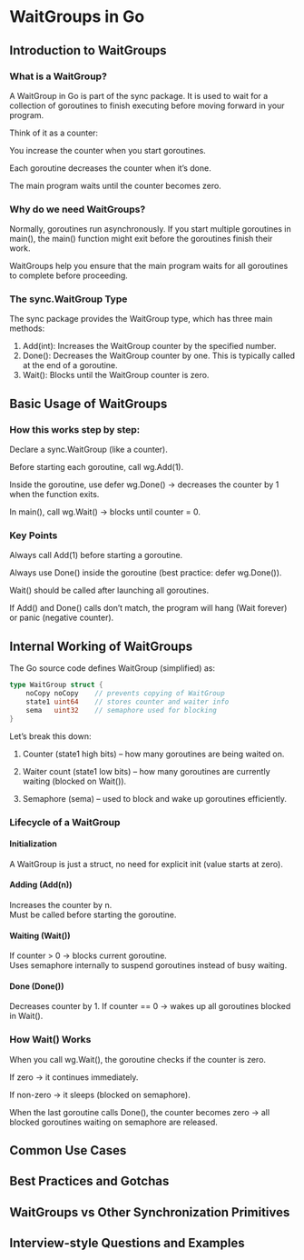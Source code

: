 # WaitGroups in Go

## Introduction to WaitGroups

### What is a WaitGroup?

A WaitGroup in Go is part of the sync package.
It is used to wait for a collection of goroutines to finish executing before moving forward in your program.

Think of it as a counter:

You increase the counter when you start goroutines.

Each goroutine decreases the counter when it’s done.

The main program waits until the counter becomes zero.

### Why do we need WaitGroups?

Normally, goroutines run asynchronously. If you start multiple goroutines in main(), the main() function might exit before the goroutines finish their work.

WaitGroups help you ensure that the main program waits for all goroutines to complete before proceeding.

### The sync.WaitGroup Type

The sync package provides the WaitGroup type, which has three main methods:

1. Add(int): Increases the WaitGroup counter by the specified number.
2. Done(): Decreases the WaitGroup counter by one. This is typically called at the end of a goroutine.
3. Wait(): Blocks until the WaitGroup counter is zero.

## Basic Usage of WaitGroups

### How this works step by step:

Declare a sync.WaitGroup (like a counter).

Before starting each goroutine, call wg.Add(1).

Inside the goroutine, use defer wg.Done() → decreases the counter by 1 when the function exits.

In main(), call wg.Wait() → blocks until counter = 0.

### Key Points

Always call Add(1) before starting a goroutine.

Always use Done() inside the goroutine (best practice: defer wg.Done()).

Wait() should be called after launching all goroutines.

If Add() and Done() calls don’t match, the program will hang (Wait forever) or panic (negative counter).

## Internal Working of WaitGroups 

The Go source code defines WaitGroup (simplified) as:
```go
type WaitGroup struct {
    noCopy noCopy    // prevents copying of WaitGroup
    state1 uint64    // stores counter and waiter info
    sema   uint32    // semaphore used for blocking
}
```

Let’s break this down:

1. Counter (state1 high bits) – how many goroutines are being waited on.

2. Waiter count (state1 low bits) – how many goroutines are currently waiting (blocked on Wait()).

3. Semaphore (sema) – used to block and wake up goroutines efficiently.

### Lifecycle of a WaitGroup

#### Initialization

A WaitGroup is just a struct, no need for explicit init (value starts at zero). <br>

#### Adding (Add(n))

Increases the counter by n. <br>
Must be called before starting the goroutine.

#### Waiting (Wait())

If counter > 0 → blocks current goroutine. <br>
Uses semaphore internally to suspend goroutines instead of busy waiting.

#### Done (Done())

Decreases counter by 1.
If counter == 0 → wakes up all goroutines blocked in Wait().

### How Wait() Works

When you call wg.Wait(), the goroutine checks if the counter is zero.

If zero → it continues immediately.

If non-zero → it sleeps (blocked on semaphore).

When the last goroutine calls Done(), the counter becomes zero → all blocked goroutines waiting on semaphore are released.

## Common Use Cases

## Best Practices and Gotchas

## WaitGroups vs Other Synchronization Primitives

## Interview-style Questions and Examples
